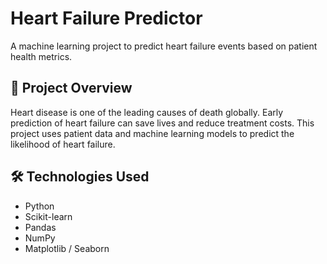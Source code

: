 # Heart Failure Predictor

A machine learning project to predict heart failure events based on patient health metrics.

## 📑 Project Overview

Heart disease is one of the leading causes of death globally. Early prediction of heart failure can save lives and reduce treatment costs. This project uses patient data and machine learning models to predict the likelihood of heart failure.

## 🛠 Technologies Used

- Python
- Scikit-learn
- Pandas
- NumPy
- Matplotlib / Seaborn



